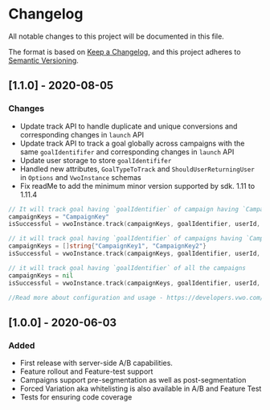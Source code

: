 # Changelog
All notable changes to this project will be documented in this file.

The format is based on [Keep a Changelog](https://keepachangelog.com/en/1.0.0/),
and this project adheres to [Semantic Versioning](https://semver.org/spec/v2.0.0.html).

## [1.1.0] - 2020-08-05

### Changes
- Update track API to handle duplicate and unique conversions and corresponding changes in `launch` API
- Update track API to track a goal globally across campaigns with the same `goalIdentififer` and corresponding changes in `launch` API
- Update user storage to store `goalIdentififer`
- Handled new attributes, `GoalTypeToTrack` and `ShouldUserReturningUser` in `Options` and `VwoInstance` schemas
- Fix readMe to add the minimum minor version supported by sdk. 1.11 to 1.11.4

```go 
// It will track goal having `goalIdentifier` of campaign having `CampaignKey` for the user having `userId` as id. 
campaignKeys = "CampaignKey"
isSuccessful = vwoInstance.track(campaignKeys, goalIdentifier, userId, options);

// it will track goal having `goalIdentifier` of campaigns having `CampaignKey1` and `CampaignKey2` for the user having `userId` as id. 
campaignKeys = []string{"CampaignKey1", "CampaignKey2"}
isSuccessful = vwoInstance.track(campaignKeys, goalIdentifier, userId, options);

// it will track goal having `goalIdentifier` of all the campaigns
campaignKeys = nil
isSuccessful = vwoInstance.track(campaignKeys, goalIdentifier, userId, options);

//Read more about configuration and usage - https://developers.vwo.com/reference#server-side-sdk-track
```

## [1.0.0] - 2020-06-03

### Added

- First release with server-side A/B capabilities.
- Feature rollout and Feature-test support
- Campaigns support pre-segmentation as well as post-segmentation
- Forced Variation aka whitelisting is also available in A/B and Feature Test
- Tests for ensuring code coverage